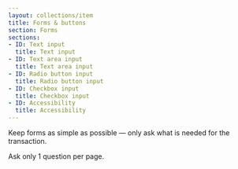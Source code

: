 ```yaml
---
layout: collections/item
title: Forms & buttons
section: Forms
sections:
- ID: Text input
  title: Text input
- ID: Text area input
  title: Text area input
- ID: Radio button input
  title: Radio button input
- ID: Checkbox input
  title: Checkbox input
- ID: Accessibility
  title: Accessibility  
---
```


<p class="abstract">Keep forms as simple as possible &mdash; only ask what is needed for the transaction.<p>

Ask only 1 question per page.
